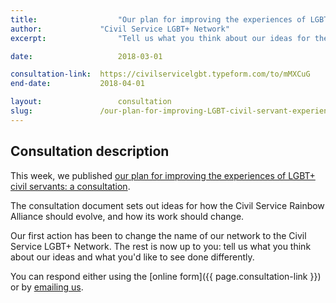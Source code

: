 ```yaml
---
title:  				"Our plan for improving the experiences of LGBT+ civil servants"
author:				"Civil Service LGBT+ Network"
excerpt:	  			"Tell us what you think about our ideas for the future of the Civil Service LGBT+ Network."

date:   				2018-03-01

consultation-link: 	https://civilservicelgbt.typeform.com/to/mMXCuG
end-date: 			2018-04-01

layout: 				consultation
slug:				/our-plan-for-improving-LGBT-civil-servant-experiences
---
```


## Consultation description

This week, we published [our plan for improving the experiences of LGBT+ civil servants: a consultation](/publication/our-plan-for-improving-LGBT-civil-servant-experiences/). 

The consultation document sets out ideas for how the Civil Service Rainbow Alliance should evolve, and how its work should change. 

Our first action has been to change the name of our network to the Civil Service LGBT+ Network. The rest is now up to you: tell us what you think about our ideas and what you'd like to see done differently.

You can respond either using the [online form]({{ page.consultation-link }}) or by [emailing us](mailto:info@civilservice.lgbt).